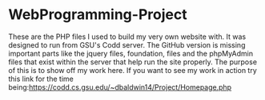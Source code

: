 # WebProgramming-Project
These are the PHP files I used to build my very own website with. It was designed to run from GSU's Codd server. 
The GitHub version is missing important parts like the jquery files, foundation, files and the phpMyAdmin files that exist within the server that help run the site properly.
The purpose of this is to show off my work here.
If you want to see my work in action try this link for the time being:https://codd.cs.gsu.edu/~dbaldwin14/Project/Homepage.php
